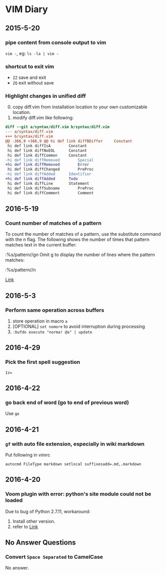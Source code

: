 # VIM Diary

## 2015-5-20

### pipe content from console output to vim

`vim -`, eg: `ls -la | vim -`

### shortcut to exit vim

* `ZZ` save and exit
* `ZQ` exit without save

### Highlight changes in unified diff

0. copy diff.vim from installation location to your own customizable location.
0. modify diff.vim like following:

```patch
diff --git a/syntax/diff.vim b/syntax/diff.vim
--- a/syntax/diff.vim
+++ b/syntax/diff.vim
@@ -366,9 +366,9 @@ hi def link diffBDiffer		Constant
 hi def link diffIsA		Constant
 hi def link diffNoEOL		Constant
 hi def link diffCommon		Constant
-hi def link diffRemoved		Special
+hi def link diffRemoved		Error
 hi def link diffChanged		PreProc
-hi def link diffAdded		Identifier
+hi def link diffAdded		Todo
 hi def link diffLine		Statement
 hi def link diffSubname		PreProc
 hi def link diffComment		Comment
```

## 2016-5-19

### Count number of matches of a pattern

To count the number of matches of a pattern, use the substitute command with the n flag. The
following shows the number of times that pattern matches text in the current buffer:

:%s/pattern//gn
Omit g to display the number of lines where the pattern matches:

:%s/pattern//n

[Link](http://vim.wikia.com/wiki/Count_number_of_matches_of_a_pattern)

## 2016-5-3

### Perform same operation across buffers

1. store operation in macro `a`
2. [OPTIONAL] `set nomore` to avoid interruption during processing
3. `:bufdo execute "norma! @a" | update`

## 2016-4-29

### Pick the first spell suggestion

`1z=`

## 2016-4-22

### go back end of word (go to end of previous word)

Use `ge`

## 2016-4-21

### `gf` with auto file extension, especially in wiki markdown

Put following in vimrc

```vim
autocmd FileType markdown setlocal suffixesadd=.md,.markdown
```

## 2016-4-20

### Voom plugin with error: python's site module could not be loaded

Due to bug of Python 2.7.11, workaround:

1. Install other version.
2. refer to [Link](https://github.com/vim/vim/blob/master/appveyor.yml)

## No Answer Questions

### Convert `Space Separated` to CamelCase

No answer.
